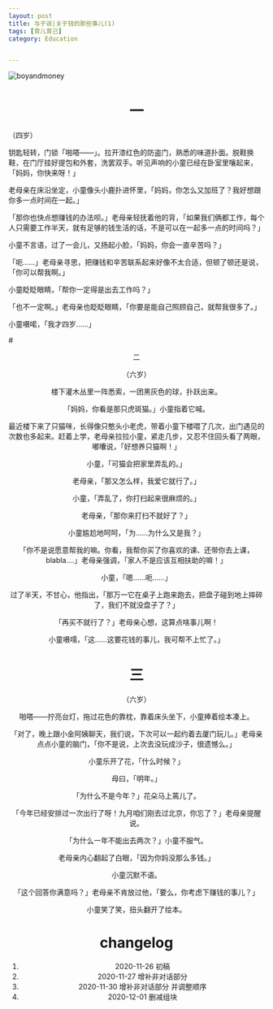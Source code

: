 ```yaml
---
layout: post
title: 与子说|关于钱的那些事儿(1)
tags: [育儿育己]
category: Education


---
```


![boyandmoney](https://user-images.githubusercontent.com/23351109/100753175-67ceb880-3424-11eb-86de-a738f71e6b77.jpeg)

# <center> 一



（四岁）

 钥匙轻转，门锁「啪嗒——」。拉开漆红色的防盗门，熟悉的味道扑面。脱鞋换鞋，在门厅挂好提包和外套，洗罢双手。听见声响的小童已经在卧室里嚷起来，「妈妈，你快来呀！」

老母亲在床沿坐定，小童像头小鹿扑进怀里，「妈妈，你怎么又加班了？我好想跟你多一点时间在一起。」

「那你也快点想赚钱的办法呗。」老母亲轻抚着他的背，「如果我们俩都工作，每个人只需要工作半天，就有足够的钱生活的话，不是可以在一起多一点的时间吗？」

小童不言语，过了一会儿，又扬起小脸，「妈妈，你会一直辛苦吗？」

「呃……」老母亲寻思，把赚钱和辛苦联系起来好像不太合适，但顿了顿还是说，「你可以帮我啊。」

小童眨眨眼睛，「帮你一定得是出去工作吗？」

「也不一定啊。」老母亲也眨眨眼睛，「你要是能自己照顾自己，就帮我很多了。」

小童嗫喏，「我才四岁……」

#<center> 二

（六岁）

楼下灌木丛里一阵悉索，一团黑灰色的球，扑跃出来。

「妈妈，你看是那只虎斑猫。」小童指着它喊。

最近楼下来了只猫咪，长得像只憨头小老虎，带着小童下楼喂了几次，出门遇见的次数也多起来。赶着上学，老母亲拉拉小童，紧走几步，又忍不住回头看了两眼，嘟囔说，「好想养只猫啊！」

小童，「可猫会把家里弄乱的。」

老母亲，「那又怎么样，我爱它就行了。」

小童，「弄乱了，你打扫起来很麻烦的。」

老母亲，「那你来打扫不就好了？」

小童尴尬地呵呵，「为……为什么又是我？」

「你不是说愿意帮我的嘛。你看，我帮你买了你喜欢的课、还带你去上课，blabla....」老母亲强调，「家人不是应该互相扶助的嘛！」

小童，「嗯……呃……」

过了半天，不甘心，他指出，「那万一它在桌子上跑来跑去，把盘子碰到地上摔碎了，我们不就没盘子了？」

「再买不就行了？」老母亲心想，这算点啥事儿啊！

小童嗫嚅，「这……这要花钱的事儿，我可帮不上忙了。」

# <center> 三

（六岁）

啪嗒——拧亮台灯，拖过花色的靠枕，靠着床头坐下，小童捧着绘本凑上。

「对了，晚上跟小金阿姨聊天，我们说，下次可以一起约着去厦门玩儿。」老母亲点点小童的脑门，「你不是说，上次去没玩成沙子，很遗憾么。」

小童乐开了花，「什么时候？」

母曰，「明年。」

「为什么不是今年？」花朵马上蔫儿了。

「今年已经安排过一次出行了呀！九月咱们刚去过北京，你忘了？」老母亲提醒说。

「为什么一年不能出去两次？」小童不服气。

老母亲内心翻起了白眼，「因为你妈没那么多钱。」

小童沉默不语。

「这个回答你满意吗？」老母亲不肯放过他，「要么，你考虑下赚钱的事儿？」

小童笑了笑，扭头翻开了绘本。





# changelog

1. 2020-11-26 初稿
2. 2020-11-27 增补非对话部分
3. 2020-11-30 增补非对话部分 并调整顺序
4. 2020-12-01 删减组块































